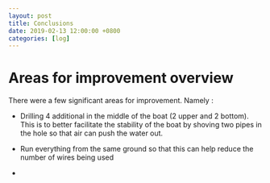 ```yaml
---
layout: post
title: Conclusions
date: 2019-02-13 12:00:00 +0800
categories: [log]
---
```


# Areas for improvement overview
There were a few significant areas for improvement. Namely :

- Drilling 4 additional in the middle of the boat (2 upper and 2 bottom). This is to better facilitate the stability of the boat by shoving two pipes in the hole so that air can push the water out.

- Run everything from the same ground so that this can help reduce the number of wires being used

-
